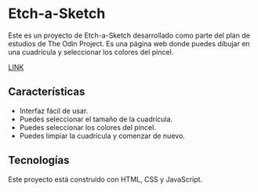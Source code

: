 # Etch-a-Sketch

Este es un proyecto de Etch-a-Sketch desarrollado como parte del plan de estudios de The Odin Project. Es una página web donde puedes dibujar en una cuadrícula y seleccionar los colores del pincel.

[LINK](https://julian-camacho.github.io/etch-a-sketch/)

## Características

- Interfaz fácil de usar.
- Puedes seleccionar el tamaño de la cuadrícula.
- Puedes seleccionar los colores del pincel.
- Puedes limpiar la cuadrícula y comenzar de nuevo.

## Tecnologías

Este proyecto está construido con HTML, CSS y JavaScript.
